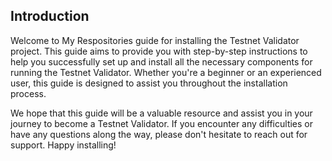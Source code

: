 ## Introduction

Welcome to My Respositories guide for installing the Testnet Validator project. This guide aims to provide you with step-by-step instructions to help you successfully set up and install all the necessary components for running the Testnet Validator. Whether you're a beginner or an experienced user, this guide is designed to assist you throughout the installation process.

We hope that this guide will be a valuable resource and assist you in your journey to become a Testnet Validator. If you encounter any difficulties or have any questions along the way, please don't hesitate to reach out for support. Happy installing!
